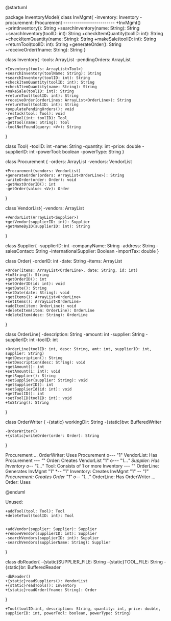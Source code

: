 @startuml

package InventoryModel{
class InvMgmt{
    -inventory: Inventory
    -procurement: Procurement
    -------------------------
    +InvMgmt()
    +printInventory(): String
    +searchInventory(name: String): String
    +searchInventory(toolID: int): String 
    +checkItemQuantity(toolID: int): String
    +checkItemQuantity(name: String): String
    +makeSale(toolID: int): String
    +returnTool(toolID: int): String
    +generateOrder(): String
    +receiveOrder(fname: String): String
}

class Inventory{
    -tools: ArrayList<Tool>
    -pendingOrders: ArrayList<OrderLine>

    +Inventory(tools: ArrayList<Tool>)
    +searchInventory(toolName: String): String
    +searchInventory(toolID: int): String
    +checkItemQuantity(toolID: int): String
    +checkItemQuantity(name: String): String
    +makeSale(toolID: int): String
    +returnTool(toolID: int): String
    +receiveOrder(orderLines: ArrayList<OrderLine>): String
    +returnTool(toolID: int): String
    +populatePendingOrders(): void
    -restock(tool: Tool): void
    -getTool(int: toolID): Tool
    -getTool(name: String): Tool
    -toolNotFound(query: <V>): String
    
}

class Tool{
    -toolID: int
    -name: String
    -quantity: int
    -price: double
    -supplierID: int
    -powerTool: boolean
    -powerType: String
}

class Procurement {
    -orders: ArrayList<Order>
    -vendors: VendorList

    +Procurement(vendors: VendorList)
    +generateOrder(orders: ArrayList<OrderLine>): String
    -writeOrder(order: Order): void
    -getNextOrderID(): int
    -getOrder(value: <V>): Order
}

class VendorList{
    -vendors: ArrayList<Supplier>

    +VendorList(ArrayList<Supplier>)
    +getVendor(supplierID: int): Supplier
    +getNameByID(supplierID: int): String
}

class Supplier{
    -supplierID: int
    -companyName: String
    -address: String
    -salesContact: String
    -internationalSupplier: Boolean
    -importTax: double
}

class Order{
    -orderID: int
    -date: String
    -items: ArrayList<OrderLine>
    
    +Order(items: ArrayList<OrderLine>, date: String, id: int)
    +toString(): String
    +getOrderID(): int
    +setOrderID(id: int): void
    +getDate(): String
    +setDate(date: String): void
    +getItems(): ArrayList<OrderLine>
    +setItems(): ArrayList<OrderLine>
    +addItem(item: OrderLine): void
    +deleteItem(item: OrderLine): OrderLine
    +deleteItem(desc: String): OrderLine
}

class OrderLine{
    -description: String
    -amount: int
    -supplier: String
    -supplierID: int
    -toolID: int
    
    +OrderLine(toolID: int, desc: String, amt: int, supplierID: int, supplier: String)
    +getDescription(): String
    +setDescription(desc: String): void
    +getAmount(): int
    +setAmount(i: int): void
    +getSupplier(): String
    +setSupplier(supplier: String): void    
    +getSupplierID(): int
    +setSupplierId(id: int): void
    +getToolID(): int
    +setToolID(toolID: int): void
    +toString(): String
}


class OrderWriter {
    -{static} workingDir: String
    -{static}bw: BufferedWriter

    -OrderWriter()
    +{static}writeOrder(order: Order): String
}

Procurement ... OrderWriter: Uses
Procurement o--- "1" VendorList: Has 
Procurement *--- "*" Order: Creates
VendorList "1" o--- "1...*" Supplier: Has 
Inventory o-- "1...*" Tool: Consists of 1 or more
Inventory  *--- "*" OrderLine: Generates
InvMgmt "1" *-- "1" Inventory: Creates
InvMgmt "1" *-- "1" Procurement: Creates
Order "1" o-- "1...*" OrderLine: Has
OrderWriter ... Order: Uses

@enduml

Unused: 

    +addTool(tool: Tool): Tool
    +deleteTool(toolID: int): Tool
    

    +addVendor(supplier: Supplier): Supplier
    +removeVendor(supplierID: int): Supplier
    -searchVendors(supplierID: int): Supplier
    -searchVendors(supplierName: String): Supplier
}



class dbReader{
    -{static}SUPPLIER_FILE: String
    -{static}TOOL_FILE: String
    -{static}br: BufferedReader

    -dbReader()
    +{static}readSuppliers(): VendorList
    +{static}readTools(): Inventory
    +{static}readOrder(fname: String): Order
}


    +Tool(toolID:int, description: String, quantity: int, price: double, supplierID: int, powerTool: boolean, powerType: String)